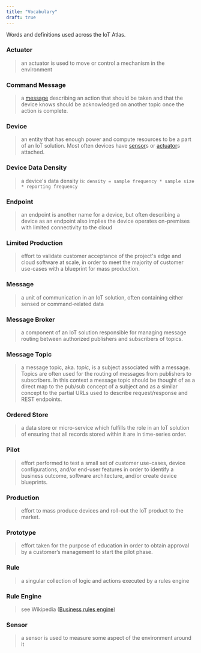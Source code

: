 ```yaml
---
title: "Vocabulary"
draft: true
---
```

Words and definitions used across the IoT Atlas.  
<!--more-->

### Actuator
> an actuator is used to move or control a mechanism in the environment

### Command Message
> a [message](#message) describing an action that should be taken and that the device knows should be acknowledged on another topic once the action is complete.

### Device
> an entity that has enough power and compute resources to be a part of an IoT solution. Most often devices have [sensor](#sensor)s or [actuator](#actuator)s attached. 

### Device Data Density
> a device's data density is: `density = sample frequency * sample size * reporting frequency`

### Endpoint
> an endpoint is another name for a device, but often describing a device as an endpoint also implies the device operates on-premises with limited connectivity to the cloud

### Limited Production
> effort to validate customer acceptance of the project's edge and cloud software at scale, in order to meet the majority of customer use-cases with a blueprint for mass production.

### Message
> a unit of communication in an IoT solution, often containing either sensed or command-related data

### Message Broker
> a component of an IoT solution responsible for managing message routing between authorized publishers and subscribers of topics.

### Message Topic
> a message topic, aka. *topic*, is a subject associated with a message. Topics are often used for the routing of messages from publishers to subscribers. In this context a message topic should be thought of as a direct map to the pub/sub concept of a subject and as a similar concept to the partial URLs used to describe request/response and REST endpoints.

### Ordered Store
> a data store or micro-service which fulfills the role in an IoT solution of ensuring that all records stored within it are in time-series order.

### Pilot
> effort performed to test a small set of customer use-cases, device configurations, and/or end-user features in order to identify a business outcome, software architecture, and/or create device blueprints.

### Production
> effort to mass produce devices and roll-out the IoT product to the market.

### Prototype
> effort taken for the purpose of education in order to obtain approval by a customer’s management to start the pilot phase.

### Rule
> a singular collection of logic and actions executed by a rules engine

### Rule Engine
> see Wikipedia ([Business rules engine](https://en.wikipedia.org/wiki/Business_rules_engine))

### Sensor
> a sensor is used to measure some aspect of the environment around it
